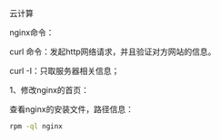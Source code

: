 云计算



nginx命令：



curl 命令：发起http网络请求，并且验证对方网站的信息。

curl -I：只取服务器相关信息；



1、修改nginx的首页：

查看nginx的安装文件，路径信息：

```sh
rpm -ql nginx
```
